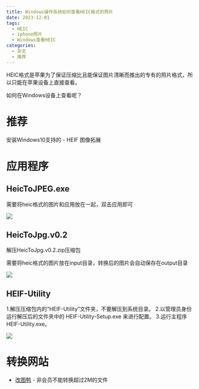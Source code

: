 ```yaml
---
title: Windows操作系统如何查看HEIC格式的照片
date: 2023-12-01
tags:
  - HEIC
  - iphone照片
  - Windows查看HEIC
categories:
  - 杂文
  - 推荐
---
```


HEIC格式是苹果为了保证压缩比且能保证图片清晰而推出的专有的照片格式，所以只能在苹果设备上直接查看。

如何在Windows设备上查看呢？

# 推荐

安装Windows10支持的 - HEIF 图像拓展



# 应用程序

## HeicToJPEG.exe

需要将heic格式的图片和应用放在一起，双击应用即可

![](https://jsd.cdn.zzko.cn/gh/hfshaobing/picx-images-hosting@master/20231201/heicToJpg.63yl97b8as00.png)

## HeicToJpg.v0.2

解压HeicToJpg.v0.2.zip压缩包

需要将heic格式的图片放在input目录，转换后的图片会自动保存在output目录

![](https://jsd.cdn.zzko.cn/gh/hfshaobing/picx-images-hosting@master/20231201/heicToJpg2.5hljr5u1f4s0.webp)

## HEIF-Utility

1.解压压缩包内的“HEIF-Utility”文件夹，不要解压到系统目录。
2.以管理员身份运行解压后的文件夹中的 HEIF-Utility-Setup.exe 来进行配置。
3.运行主程序 HEIF-Utility.exe。

![](https://jsd.cdn.zzko.cn/gh/hfshaobing/picx-images-hosting@master/20231201/heicToJpg3.2cn30n0np6hw.webp)

# 转换网站

- [改图鸭](https://www.gaituya.com/heic-to-jpg/?zhhxx220317-270952486) - 非会员不能转换超过2M的文件